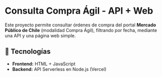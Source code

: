 <h1>Consulta Compra Ágil - API + Web</h1>

<p>Este proyecto permite consultar órdenes de compra del portal <strong>Mercado Público de Chile</strong> (modalidad Compra Ágil), filtrando por fecha, mediante una API y una página web simple.</p>

<h2>🚀 Tecnologías</h2>
<ul>
  <li><strong>Frontend:</strong> HTML + JavaScript</li>
  <li><strong>Backend:</strong> API Serverless en Node.js (Vercel)</li>
</ul>